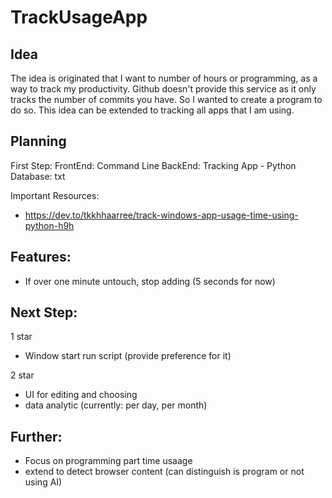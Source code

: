 # TrackUsageApp

## Idea

The idea is originated that I want to number of hours or programming, as a way to track my productivity. Github doesn't provide this service as it only tracks the number of commits you have. So I wanted to create a program to do so.
This idea can be extended to tracking all apps that I am using.

## Planning

First Step:
FrontEnd: Command Line
BackEnd: Tracking App - Python
Database: txt

Important Resources:

- https://dev.to/tkkhhaarree/track-windows-app-usage-time-using-python-h9h

## Features:

- If over one minute untouch, stop adding (5 seconds for now)

## Next Step:

1 star

- Window start run script (provide preference for it)

2 star

- UI for editing and choosing
- data analytic (currently: per day, per month)

## Further:

- Focus on programming part time usaage
- extend to detect browser content (can distinguish is program or not using AI)
